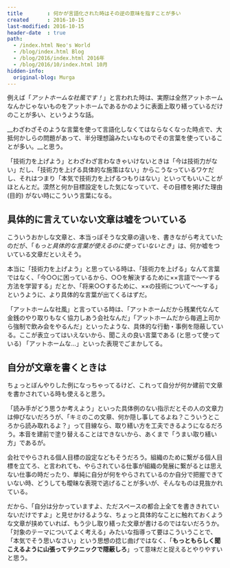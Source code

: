 ```yaml
---
title        : 何かが言語化された時はその逆の意味を指すことが多い
created      : 2016-10-15
last-modified: 2016-10-15
header-date  : true
path:
  - /index.html Neo's World
  - /blog/index.html Blog
  - /blog/2016/index.html 2016年
  - /blog/2016/10/index.html 10月
hidden-info:
  original-blog: Murga
---
```


例えば「_アットホームな社風です！_」と言われた時は、実際は全然アットホームなんかじゃないものをアットホームであるかのように表面上取り繕っているだけのことが多い、というような話。

__わざわざそのような言葉を使って言語化しなくてはならなくなった時点で、大抵何かしらの問題があって、半分理想論みたいなものでその言葉を使っていることが多い。__と思う。

「技術力を上げよう」とわざわざ言わなきゃいけないときは「今は技術力がない」だし、「技術力を上げる具体的な施策はない」からこうなっているワケだし、それはつまり「本気で技術力を上げるつもりはない」といってもいいことがほとんとだ。漠然と何か目標設定をした気になっていて、その目標を掲げた理由 (目的) がない時にこういう言葉になる。

## 具体的に言えていない文章は嘘をついている

こういうおかしな文章と、本当っぽそうな文章の違いを、書きながら考えていたのだが、「_もっと具体的な言葉が使えるのに使っていないとき_」は、何か嘘をついている文章だといえそう。

本当に「技術力を上げよう」と思っている時は、「技術力を上げる」なんて言葉ではなく、「今○○に困っているから、○○を解決するために××言語で～～する方法を学習する」だとか、「将来○○するために、××の技術について～～する」というように、より具体的な言葉が出てくるはずだ。

「アットホームな社風」と言っている時は、「アットホームだから残業代なんて金銭のやり取りもなく協力しあう会社なんだ」「アットホームだから毎週上司から強制で飲み会をやるんだ」といったような、具体的な行動・事例を隠蔽している。ここが表立ってはいえないから、聞こえの良い言葉である (と思って使っている) 「アットホームな…」といった表現でごまかしてる。

## 自分が文章を書くときは

ちょっとぼんやりした例になっちゃってるけど、これって自分が何か建前で文章を書かされている時も使えると思う。

「読み手がどう思うか考えよう」といった具体例のない指示だとその人の文章力は伸びないだろうが、「キミのこの文章、何か隠し事してるよね？こういうところから読み取れるよ？」って目線なら、取り繕い方を工夫できるようになるだろう。本音を建前で塗り替えることはできないから、あくまで「うまい取り繕い方」であるが。

会社でやらされる個人目標の設定などもそうだろう。組織のために繋がる個人目標を立てろ、と言われても、やらされている仕事が組織の発展に繋がるとは思えない仕事の時だったり、単純に自分が何をやらされているのか自分で把握できていない時、どうしても曖昧な表現で逃げることが多いが、そんなものは見抜かれている。

だから、「自分は分かっていますよ、ただスペースの都合上全てを書ききれていないだけですよ」と見せかけるような、ちょっと具体的なことに触れておくような文章が挟めていれば、もう少し取り繕った文章が書けるのではないだろうか。「対象のテーマについてよく考える」みたいな指導って要はこういうことで、「本気でそう思いなさい」という思想の捻じ曲げではなく、「__もっともらしく聞こえるように山張ってテクニックで隠蔽しろ__」って意味だと捉えるとやりやすいと思う。
